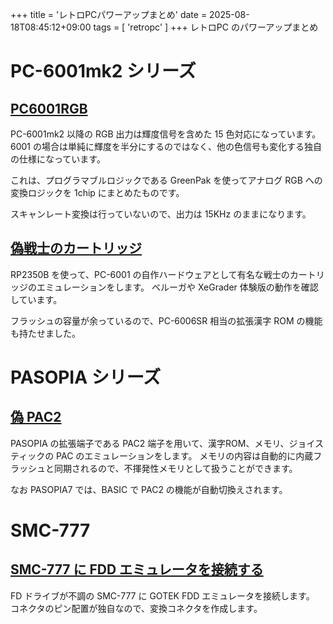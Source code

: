 +++
title = 'レトロPCパワーアップまとめ'
date = 2025-08-18T08:45:12+09:00
tags =  [ 'retropc' ]
+++
レトロPC のパワーアップまとめ

# PC-6001mk2 シリーズ

## [PC6001RGB](https://github.com/shippoiincho/PC6001RGB)

PC-6001mk2 以降の RGB 出力は輝度信号を含めた 15 色対応になっています。
6001 の場合は単純に輝度を半分にするのではなく、他の色信号も変化する独自の仕様になっています。

これは、プログラマブルロジックである GreenPak を使ってアナログ RGB への変換ロジックを 1chip にまとめたものです。

スキャンレート変換は行っていないので、出力は 15KHz のままになります。

## [偽戦士のカートリッジ](https://github.com/shippoiincho/nisesenshi)

RP2350B を使って、PC-6001 の自作ハードウェアとして有名な戦士のカートリッジのエミュレーションをします。
ベルーガや XeGrader 体験版の動作を確認しています。

フラッシュの容量が余っているので、PC-6006SR 相当の拡張漢字 ROM の機能も持たせました。

# PASOPIA シリーズ

## [偽 PAC2](https://github.com/shippoiincho/nisepac2)

PASOPIA の拡張端子である PAC2 端子を用いて、漢字ROM、メモリ、ジョイスティックの PAC のエミュレーションをします。
メモリの内容は自動的に内蔵フラッシュと同期されるので、不揮発性メモリとして扱うことができます。

なお PASOPIA7 では、BASIC で PAC2 の機能が自動切換えされます。

# SMC-777

## [SMC-777 に FDD エミュレータを接続する](/posts/50)

FD ドライブが不調の SMC-777 に GOTEK FDD エミュレータを接続します。
コネクタのピン配置が独自なので、変換コネクタを作成します。
